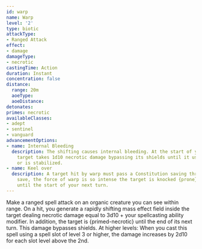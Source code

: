 ```yaml
---
id: warp
name: Warp
level: '2'
type: biotic
attackType:
- Ranged Attack
effect:
- damage
damageType:
- necrotic
castingTime: Action
duration: Instant
concentration: false
distance:
  range: 20m
  aoeType: 
  aoeDistance: 
detonates: 
primes: necrotic
availableClasses:
- adept
- sentinel
- vanguard
advancementOptions:
- name: Internal Bleeding
  description: The shifting causes internal bleeding. At the start of your turn, the
    target takes 1d10 necrotic damage bypassing its shields until it uses medi-gel
    or is stabilized.
- name: Keel over
  description: A target hit by warp must pass a Constitution saving throw. On a failed
    save, the force of warp is so intense the target is knocked {prone} and {stunned}
    until the start of your next turn.
---
```

Make a ranged spell attack on an organic creature you can see within range. On a hit, you generate a rapidly shifting mass effect field inside the target dealing necrotic damage equal to 3d10 + your spellcasting ability modifier. In addition, the target is {primed-necrotic} until the end of its next turn. This damage bypasses shields.
At higher levels: When you cast this spell using a spell slot of level 3 or higher, the damage increases by 2d10 for each slot level above the 2nd.